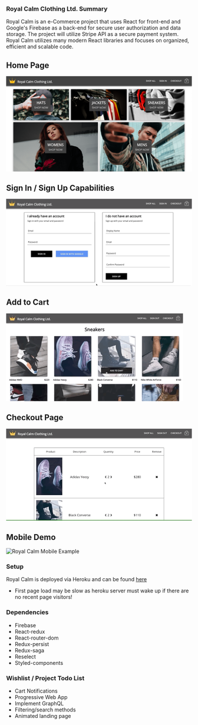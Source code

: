 ### Royal Calm Clothing Ltd. Summary

Royal Calm is an e-Commerce project that uses React for front-end and Google's Firebase as a back-end for secure user authorization and data storage. The project will utilize Stripe API as a secure payment system. Royal Calm utilizes many modern React libraries and focuses on organized, efficient and scalable code. 

## Home Page
![Royal Calm Home Page](/src/assets/GitHub/royal-calm-homepage.png)

## Sign In / Sign Up Capabilities
![Royal Calm Sign In / Sign Up Page](src/assets/GitHub/royal-calm-google-sign-in.gif)

## Add to Cart
![Royal Calm Add To Cart Example](src/assets/GitHub/royal-calm-add-to-cart.gif)

## Checkout Page
![Royal Calm Checkout Page Example](src/assets/GitHub/royal-calm-checkout.gif)

## Mobile Demo
![Royal Calm Mobile Example](src/assets/GitHub/royal-calm-mobile-demo.gif)


### Setup

Royal Calm is deployed via Heroku and can be found [here](https://royal-calm.herokuapp.com/)

- First page load may be slow as heroku server must wake up if there are no recent page visitors!

### Dependencies

- Firebase
- React-redux
- React-router-dom
- Redux-persist
- Redux-saga
- Reselect
- Styled-components


### Wishlist / Project Todo List
- Cart Notifications
- Progressive Web App
- Implement GraphQL
- Filtering/search methods
- Animated landing page

